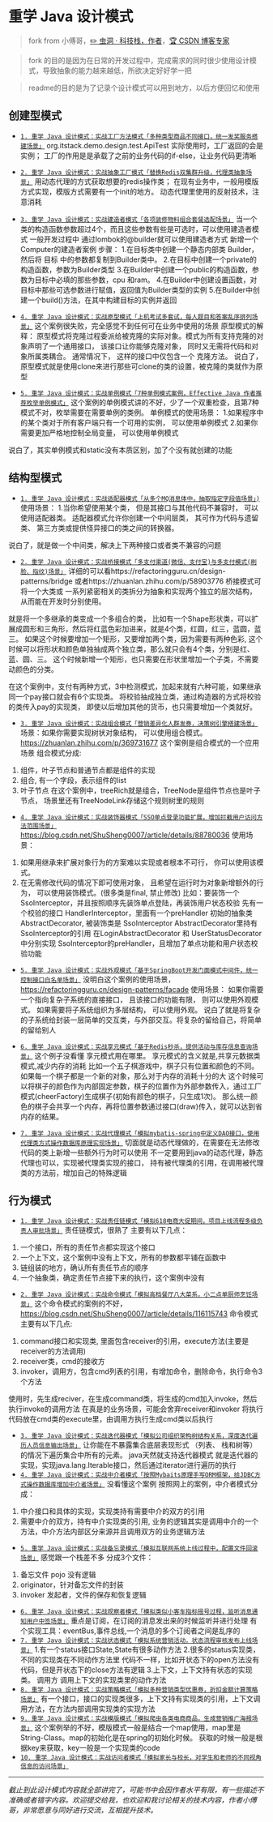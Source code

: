 # 重学 Java 设计模式

> fork from 小傅哥，[:pencil2: 虫洞 · 科技栈，作者](https://bugstack.cn)，[:trophy: CSDN 博客专家](https://bugstack.blog.csdn.net)

> fork 的目的是因为在日常的开发过程中，完成需求的同时很少使用设计模式，导致抽象的能力越来越低，所欲决定好好学一把

> readme的目的是为了记录个设计模式可以用到地方，以后方便回忆和使用
## 创建型模式

- [`1. 重学 Java 设计模式：实战工厂方法模式「多种类型商品不同接口，统一发奖服务搭建场景」`](https://bugstack.cn/itstack-demo-design/2020/05/20/%E9%87%8D%E5%AD%A6Java%E8%AE%BE%E8%AE%A1%E6%A8%A1%E5%BC%8F-%E5%AE%9E%E6%88%98%E5%B7%A5%E5%8E%82%E6%96%B9%E6%B3%95%E6%A8%A1%E5%BC%8F.html)
org.itstack.demo.design.test.ApiTest
实际使用时，工厂返回的会是实例；
工厂的作用是是承载了之前的业务代码的if-else，让业务代码更清晰

- [`2. 重学 Java 设计模式：实战抽象工厂模式「替换Redis双集群升级，代理类抽象场景」`](https://bugstack.cn/itstack-demo-design/2020/05/24/%E9%87%8D%E5%AD%A6Java%E8%AE%BE%E8%AE%A1%E6%A8%A1%E5%BC%8F-%E6%8A%BD%E8%B1%A1%E5%B7%A5%E5%8E%82%E6%A8%A1%E5%BC%8F.html)
用动态代理的方式获取想要的redis操作类；
在现有业务中，一般用模版方式实现，模版方式需要有一个init的地方。
动态代理里使用的反射技术，注意消耗

- [`3. 重学 Java 设计模式：实战建造者模式「各项装修物料组合套餐选配场景」`](https://bugstack.cn/itstack-demo-design/2020/05/26/%E9%87%8D%E5%AD%A6Java%E8%AE%BE%E8%AE%A1%E6%A8%A1%E5%BC%8F-%E5%AE%9E%E6%88%98%E5%BB%BA%E9%80%A0%E8%80%85%E6%A8%A1%E5%BC%8F.html)
当一个类的构造函数参数超过4个，而且这些参数有些是可选时，可以使用建造者模式
一般开发过程中 通过lombok的@builder就可以使用建造者方式
新增一个Computer的建造者案例
步骤：
1.在目标类中创建一个静态内部类 Builder，然后将 目标 中的参数都复制到Builder类中。
2.在目标中创建一个private的构造函数，参数为Builder类型
3.在Builder中创建一个public的构造函数，参数为目标中必填的那些参数，cpu 和ram。
4.在Builder中创建设置函数，对目标中那些可选参数进行赋值，返回值为Builder类型的实例
5.在Builder中创建一个build()方法，在其中构建目标的实例并返回

- [`4. 重学 Java 设计模式：实战原型模式「上机考试多套试，每人题目和答案乱序排列场景」`](https://bugstack.cn/itstack-demo-design/2020/05/28/%E9%87%8D%E5%AD%A6-Java-%E8%AE%BE%E8%AE%A1%E6%A8%A1%E5%BC%8F-%E5%AE%9E%E6%88%98%E5%8E%9F%E5%9E%8B%E6%A8%A1%E5%BC%8F.html)
这个案例很失败，完全感觉不到任何可在业务中使用的场景
原型模式的解释：
原型模式将克隆过程委派给被克隆的实际对象。模式为所有支持克隆的对象声明了一个通用接口，
该接口让你能够克隆对象， 同时又无需将代码和对象所属类耦合。 通常情况下， 这样的接口中仅包含一个 克隆方法。
说白了，原型模式就是使用clone来进行那些可clone的类的设置，被克隆的类就作为原型

- [`5. 重学 Java 设计模式：实战单例模式「7种单例模式案例，Effective Java 作者推荐枚举单例模式」`](https://bugstack.cn/itstack-demo-design/2020/05/31/%E9%87%8D%E5%AD%A6-Java-%E8%AE%BE%E8%AE%A1%E6%A8%A1%E5%BC%8F-%E5%AE%9E%E6%88%98%E5%8D%95%E4%BE%8B%E6%A8%A1%E5%BC%8F.html)
这个案例的单例模式讲的不好，少了一个双重检查，且第7种模式不对，枚举需要在需要单例的类例。
单例模式的使用场景：
1.如果程序中的某个类对于所有客户端只有一个可用的实例， 可以使用单例模式
2.如果你需要更加严格地控制全局变量， 可以使用单例模式

说白了，其实单例模式和static没有本质区别，加了个没有就创建的功能

## 结构型模式

- [`1. 重学 Java 设计模式：实战适配器模式「从多个MQ消息体中，抽取指定字段值场景」)`](https://bugstack.cn/itstack-demo-design/2020/06/02/%E9%87%8D%E5%AD%A6-Java-%E8%AE%BE%E8%AE%A1%E6%A8%A1%E5%BC%8F-%E9%80%82%E9%85%8D%E5%99%A8%E6%A8%A1%E5%BC%8F.html)
使用场景：
1.当你希望使用某个类， 但是其接口与其他代码不兼容时， 可以使用适配器类。
适配器模式允许你创建一个中间层类， 其可作为代码与遗留类、 第三方类或提供怪异接口的类之间的转换器。

说白了，就是做一个中间类，解决上下两种接口或者类不兼容的问题

- [`2. 重学 Java 设计模式：实战桥接模式「多支付渠道(微信、支付宝)与多支付模式(刷脸、指纹)场景」`](https://bugstack.cn/itstack-demo-design/2020/06/04/%E9%87%8D%E5%AD%A6-Java-%E8%AE%BE%E8%AE%A1%E6%A8%A1%E5%BC%8F-%E5%AE%9E%E6%88%98%E6%A1%A5%E6%8E%A5%E6%A8%A1%E5%BC%8F.html)
详细的可以看https://refactoringguru.cn/design-patterns/bridge
或者https://zhuanlan.zhihu.com/p/58903776
桥接模式可将一个大类或
一系列紧密相关的类拆分为抽象和实现两个独立的层次结构， 从而能在开发时分别使用。

就是将一个多继承的类变成一个多组合的类，
比如有一个Shape形状类，可以扩展成圆形和三角形，然后将红蓝色彩加进来，就是4个类，红圆，红三，蓝圆，蓝三。
如果这个时候要增加一个矩形，又要增加两个类，因为需要有两种色彩,
这个时候可以将形状和颜色单独抽成两个独立类，那么就只会有4个类，分别是红、蓝、圆、三。
这个时候新增一个矩形，也只需要在形状里增加一个子类，不需要动颜色的分类。

在这个案例中，支付有两种方式，3中检测模式，加起来就有六种可能，如果继承同一个pay接口就会有6个实现类。
将校验抽成独立类，通过构造器的方式将校验的类传入pay的实现类，
即使以后增加其他的货币，也只需要增加一个类就好。

- [`3. 重学 Java 设计模式：实战组合模式「营销差异化人群发券，决策树引擎搭建场景」`](https://bugstack.cn/itstack-demo-design/2020/06/08/%E9%87%8D%E5%AD%A6-Java-%E8%AE%BE%E8%AE%A1%E6%A8%A1%E5%BC%8F-%E5%AE%9E%E6%88%98%E7%BB%84%E5%90%88%E6%A8%A1%E5%BC%8F.html)
场景：如果你需要实现树状对象结构， 可以使用组合模式。https://zhuanlan.zhihu.com/p/369731677
这个案例是组合模式的一个应用场景
组合模式分成:
1. 组件，叶子节点和普通节点都是组件的实现
2. 组合, 有一个字段，表示组件的list
3. 叶子节点
在这个案例中，treeRich就是组合，TreeNode是组件节点也是叶子节点，
场景里还有TreeNodeLink存储这个规则树里的规则

- [`4. 重学 Java 设计模式：实战装饰器模式「SSO单点登录功能扩展，增加拦截用户访问方法范围场景」`](https://bugstack.cn/itstack-demo-design/2020/06/09/%E9%87%8D%E5%AD%A6-Java-%E8%AE%BE%E8%AE%A1%E6%A8%A1%E5%BC%8F-%E5%AE%9E%E6%88%98%E8%A3%85%E9%A5%B0%E5%99%A8%E6%A8%A1%E5%BC%8F.html)
https://blog.csdn.net/ShuSheng0007/article/details/88780036
使用场景：
1. 如果用继承来扩展对象行为的方案难以实现或者根本不可行， 你可以使用该模式。
2. 在无需修改代码的情况下即可使用对象， 且希望在运行时为对象新增额外的行为， 可以使用装饰模式。(很多类是final, 禁止修改)
比如：要装饰一个SsoInterceptor，并且按照顺序先装饰单点登陆，再装饰用户状态校验
先有一个校验的接口 HandlerInterceptor，里面有一个preHandler
初始的抽象类 AbstractDecorator, 被装饰类是 SsoInterceptor
AbstractDecorator里持有SsoInterceptor的引用
在LoginAbstractDecorator 和 UserStatusDecorator中分别实现 SsoInterceptor的preHandler，且增加了单点功能和用户状态校验功能

- [`5. 重学 Java 设计模式：实战外观模式「基于SpringBoot开发门面模式中间件，统一控制接口白名单场景」`](https://bugstack.cn/itstack-demo-design/2020/06/11/%E9%87%8D%E5%AD%A6-Java-%E8%AE%BE%E8%AE%A1%E6%A8%A1%E5%BC%8F-%E5%AE%9E%E6%88%98%E5%A4%96%E8%A7%82%E6%A8%A1%E5%BC%8F.html)
没明白这个案例的使用场景，https://refactoringguru.cn/design-patterns/facade
使用场景：
如果你需要一个指向复杂子系统的直接接口， 且该接口的功能有限， 则可以使用外观模式。
如果需要将子系统组织为多层结构， 可以使用外观。
说白了就是将复杂的子系统给封装一层简单的交互类，与外部交互。将复杂的留给自己，将简单的留给别人

- [`6. 重学 Java 设计模式：实战享元模式「基于Redis秒杀，提供活动与库存信息查询场景」`](https://bugstack.cn/itstack-demo-design/2020/06/14/%E9%87%8D%E5%AD%A6-Java-%E8%AE%BE%E8%AE%A1%E6%A8%A1%E5%BC%8F-%E5%AE%9E%E6%88%98%E4%BA%AB%E5%85%83%E6%A8%A1%E5%BC%8F.html)
这个例子没看懂 享元模式用在哪里。
享元模式的含义就是,共享元数据类模式,减少内存的消耗
比如一个五子棋游戏中，棋子只有位置和颜色的不同。
如果每一个棋子都是一个新的对象，那么对于内存的消耗十分的大
这个时候可以将棋子的颜色作为内部固定参数，棋子的位置作为外部参数传入，通过工厂模式(cheerFactory)生成棋子(初始有颜色的棋子，只生成1次)。
那么统一颜色的棋子会共享一个内存，再将位置参数通过接口(draw)传入，就可以达到省内存的结果。
 
- [`7. 重学 Java 设计模式：实战代理模式「模拟mybatis-spring中定义DAO接口，使用代理类方式操作数据库原理实现场景」`](https://bugstack.cn/itstack-demo-design/2020/06/16/%E9%87%8D%E5%AD%A6-Java-%E8%AE%BE%E8%AE%A1%E6%A8%A1%E5%BC%8F-%E5%AE%9E%E6%88%98%E4%BB%A3%E7%90%86%E6%A8%A1%E5%BC%8F.html)
切面就是动态代理做的，在需要在无法修改代码的类上新增一些额外行为时可以使用
不一定要用到java的动态代理，静态代理也可以，实现被代理类实现的接口，
持有被代理类的引用，在调用被代理类的方法前，增加自己的特殊逻辑
## 行为模式

- [`1. 重学 Java 设计模式：实战责任链模式「模拟618电商大促期间，项目上线流程多级负责人审批场景」`](https://bugstack.cn/itstack-demo-design/2020/06/18/%E9%87%8D%E5%AD%A6-Java-%E8%AE%BE%E8%AE%A1%E6%A8%A1%E5%BC%8F-%E5%AE%9E%E6%88%98%E8%B4%A3%E4%BB%BB%E9%93%BE%E6%A8%A1%E5%BC%8F.html)
责任链模式，很熟了
主要有以下几点：
1. 一个接口，所有的责任节点都实现这个接口
2. 一个上下文，这个案例中没有上下文，所有的参数都平铺在函数中
3. 链组装的地方，确认所有责任节点的顺序
4. 一个抽象类，确定责任节点接下来的执行，这个案例中没有

- [`2. 重学 Java 设计模式：实战命令模式「模拟高档餐厅八大菜系，小二点单厨师烹饪场景」`](https://bugstack.cn/itstack-demo-design/2020/06/21/%E9%87%8D%E5%AD%A6-Java-%E8%AE%BE%E8%AE%A1%E6%A8%A1%E5%BC%8F-%E5%AE%9E%E6%88%98%E5%91%BD%E4%BB%A4%E6%A8%A1%E5%BC%8F.html)
这个命令模式的案例的不好，https://blog.csdn.net/ShuSheng0007/article/details/116115743
命令模式主要有以下几点:
1. command接口和实现类, 里面包含receiver的引用，execute方法(主要是receiver的方法调用)
2. receiver类，cmd的接收方
3. invoker，调用方，包含cmd列表的引用，有增加命令，删除命令，执行命令3个方法

使用时，先生成reciver，在生成command类，将生成的cmd加入invoke，然后执行invoke的调用方法
在真是的业务场景，可能会舍弃receiver和invoker
将执行代码放在cmd类的execute里，由调用方执行生成cmd类以后执行
- [`3. 重学 Java 设计模式：实战迭代器模式「模拟公司组织架构树结构关系，深度迭代遍历人员信息输出场景」`](https://bugstack.cn/itstack-demo-design/2020/06/23/%E9%87%8D%E5%AD%A6-Java-%E8%AE%BE%E8%AE%A1%E6%A8%A1%E5%BC%8F-%E5%AE%9E%E6%88%98%E8%BF%AD%E4%BB%A3%E5%99%A8%E6%A8%A1%E5%BC%8F.html)
让你能在不暴露集合底层表现形式 （列表、 栈和树等） 的情况下遍历集合中所有的元素。
java天然就支持迭代器模式 就是迭代器的实现，实现java.lang.Iterable接口，然后通过iterator进行遍历的执行
- [`4. 重学 Java 设计模式：实战中介者模式「按照Mybaits原理手写ORM框架，给JDBC方式操作数据库增加中介者场景」`](https://bugstack.cn/itstack-demo-design/2020/06/27/%E9%87%8D%E5%AD%A6-Java-%E8%AE%BE%E8%AE%A1%E6%A8%A1%E5%BC%8F-%E5%AE%9E%E6%88%98%E4%B8%AD%E4%BB%8B%E8%80%85%E6%A8%A1%E5%BC%8F.html)
没看懂这个案例
按照网上的案例，中介者模式分成：
1. 中介接口和具体的实现，实现类持有需要中介的双方的引用
2. 需要中介的双方，持有中介实现类的引用, 业务的逻辑其实是调用中介的一个方法，中介方法内部区分来源并且调用双方的业务逻辑方法
- [`5. 重学 Java 设计模式：实战备忘录模式「模拟互联网系统上线过程中，配置文件回滚场景」`](https://bugstack.cn/itstack-demo-design/2020/06/28/%E9%87%8D%E5%AD%A6-Java-%E8%AE%BE%E8%AE%A1%E6%A8%A1%E5%BC%8F-%E5%AE%9E%E6%88%98%E5%A4%87%E5%BF%98%E5%BD%95%E6%A8%A1%E5%BC%8F.html)
感觉跟一个栈差不多
分成3个文件：
1. 备忘文件 pojo 没有逻辑
2. originator，针对备忘文件的封装
3. invoker 发起者，文件的保存和恢复逻辑

- [`6. 重学 Java 设计模式：实战观察者模式「模拟类似小客车指标摇号过程，监听消息通知用户中签场景」`](https://bugstack.cn/itstack-demo-design/2020/06/30/%E9%87%8D%E5%AD%A6-Java-%E8%AE%BE%E8%AE%A1%E6%A8%A1%E5%BC%8F-%E5%AE%9E%E6%88%98%E8%A7%82%E5%AF%9F%E8%80%85%E6%A8%A1%E5%BC%8F.html)
重点是订阅，在订阅的消息发出来的时候监听并进行处理
有个实现工具：eventBus,事件总线,一个消息的多个订阅者之间是乱序的
- [`7. 重学 Java 设计模式：实战状态模式「模拟系统营销活动，状态流程审核发布上线场景」`](https://bugstack.cn/itstack-demo-design/2020/07/02/%E9%87%8D%E5%AD%A6-Java-%E8%AE%BE%E8%AE%A1%E6%A8%A1%E5%BC%8F-%E5%AE%9E%E6%88%98%E7%8A%B6%E6%80%81%E6%A8%A1%E5%BC%8F.html)
1.有一个status接口State,State有很多动作方法
2.很多的status实现类，不同的实现类在不同动作方法里 代码不一样，比如开状态下的open方法没有代码，但是开状态下的close方法有逻辑
3.上下文，上下文持有状态的实现类。
调用方 调用上下文的实现类里的动作方法
- [`8. 重学 Java 设计模式：实战策略模式「模拟多种营销类型优惠券，折扣金额计算策略场景」`](https://bugstack.cn/itstack-demo-design/2020/07/05/%E9%87%8D%E5%AD%A6-Java-%E8%AE%BE%E8%AE%A1%E6%A8%A1%E5%BC%8F-%E5%AE%9E%E6%88%98%E7%AD%96%E7%95%A5%E6%A8%A1%E5%BC%8F.html)
有一个接口，接口的实现类很多，上下文持有实现类的引用，上下文调用方法，在方法内部调用实现类的实现方法
- [`9. 重学 Java 设计模式：实战模版模式「模拟爬虫各类电商商品，生成营销推广海报场景」`](https://bugstack.cn/itstack-demo-design/2020/07/07/%E9%87%8D%E5%AD%A6-Java-%E8%AE%BE%E8%AE%A1%E6%A8%A1%E5%BC%8F-%E5%AE%9E%E6%88%98%E6%A8%A1%E6%9D%BF%E6%A8%A1%E5%BC%8F.html)
这个案例举的不好，模版模式一般是结合一个map使用，map里是String-Class。map的初始化是在spring的初始化时候。
获取的时候一般是根据key来获取，key一般是一个实现类的code
- [`10. 重学 Java 设计模式：实战访问者模式「模拟家长与校长，对学生和老师的不同视角信息的访问场景」`](https://bugstack.cn/itstack-demo-design/2020/07/09/%E9%87%8D%E5%AD%A6-Java-%E8%AE%BE%E8%AE%A1%E6%A8%A1%E5%BC%8F-%E5%AE%9E%E6%88%98%E8%AE%BF%E9%97%AE%E8%80%85%E6%A8%A1%E5%BC%8F.html)

---

*截止到此设计模式内容就全部讲完了，可能书中会因作者水平有限，有一些描述不准确或者错字内容。欢迎提交给我，也欢迎和我讨论相关的技术内容，作者小傅哥，非常愿意与同好进行交流，互相提升技术。*
